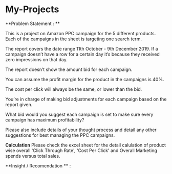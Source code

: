# My-Projects

**Problem Statement : **

This is a project on Amazon PPC campaign for the 5 different products.
Each of the campaigns in the sheet is targeting one search term.

The report covers the date range 11th October - 9th December 2019. If a campaign doesn’t have a row for a certain day it’s because they received zero impressions on that day.

The report doesn’t show the amount bid for each campaign. 

You can assume the profit margin for the product in the campaigns is 40%.

The cost per click will always be the same, or lower than the bid.

You’re in charge of making bid adjustments for each campaign based on the report given.

What bid would you suggest each campaign is set to make sure every campaign has maximum profitability?

Please also include details of your thought process and detail any other suggestions for best managing the PPC campaigns.


**Calculation**
Please check the excel sheet for the detail calulation of product wise overall 'Click Through Rate', 'Cost Per Click' and Overall Marketing spends versus total sales.

**Insight / Recomendation ** : 
